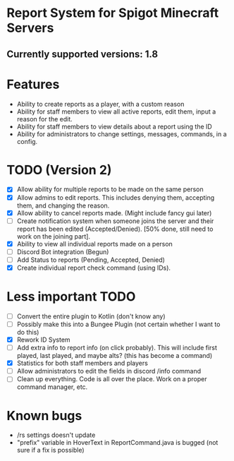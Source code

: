 # Report System for Spigot Minecraft Servers
## Currently supported versions: 1.8

# Features
- Ability to create reports as a player, with a custom reason
- Ability for staff members to view all active reports, edit them, input a reason for the edit.
- Ability for staff members to view details about a report using the ID
- Ability for administrators to change settings, messages, commands, in a config.




# TODO (Version 2)
- [x] Allow ability for multiple reports to be made on the same person
- [x] Allow admins to edit reports. This includes denying them, accepting them, and changing the reason.
- [x] Allow ability to cancel reports made. (Might include fancy gui later)
- [ ] Create notification system when someone joins the server and their report has been edited (Accepted/Denied). [50% done, still need to work on the joining part].
- [x] Ability to view all individual reports made on a person
- [ ] Discord Bot integration (Begun)
- [ ] Add Status to reports (Pending, Accepted, Denied)
- [x] Create individual report check command (using IDs).

# Less important TODO
- [ ] Convert the entire plugin to Kotlin (don't know any)
- [ ] Possibly make this into a Bungee Plugin (not certain whether I want to do this)
- [x] Rework ID System
- [ ] Add extra info to report info (on click probably). This will include first played, last played, and maybe alts? (this has become a command)
- [x] Statistics for both staff members and players
- [ ] Allow administrators to edit the fields in discord /info command
- [ ] Clean up everything. Code is all over the place. Work on a proper command manager, etc.

# Known bugs
- /rs settings doesn't update
- "prefix" variable in HoverText in ReportCommand.java is bugged (not sure if a fix is possible)


